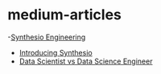 # medium-articles

-[Synthesio Engineering](synthesio-engineering)
* [Introducing Synthesio](synthesio-engineering/introducting-synthesio.md)
* [Data Scientist vs Data Science Engineer](synthesio-engineering/data-scientist-vs-data-science-engineer.md)
